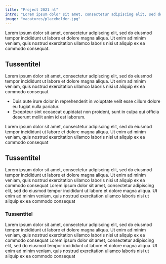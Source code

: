 ```yaml
---
title: "Project 2021 nl"
intro: "Lorem ipsum dolor sit amet, consectetur adipiscing elit, sed do eiusmod tempor incididunt ut labore et dolore magna aliqua. Ut enim ad minim veniam, quis nostrud exercitation ullamco laboris nisi ut aliquip ex ea commodo consequat."
image: "vacatures/placeholder.jpg"
---
```


<div class="l-container:12/12 l-container:6/12@at:vp-9 l-container--default-spacing">

Lorem ipsum dolor sit amet, consectetur adipiscing elit, sed do eiusmod tempor incididunt ut labore et dolore magna aliqua. Ut enim ad minim veniam, quis nostrud exercitation ullamco laboris nisi ut aliquip ex ea commodo consequat.

## Tussentitel

Lorem ipsum dolor sit amet, consectetur adipiscing elit, sed do eiusmod tempor incididunt ut labore et dolore magna aliqua. Ut enim ad minim veniam, quis nostrud exercitation ullamco laboris nisi ut aliquip ex ea commodo consequat

- Duis aute irure dolor in reprehenderit in voluptate velit esse cillum dolore eu fugiat nulla pariatur.
- Excepteur sint occaecat cupidatat non proident, sunt in culpa qui officia deserunt mollit anim id est laborum.

Lorem ipsum dolor sit amet, consectetur adipiscing elit, sed do eiusmod tempor incididunt ut labore et dolore magna aliqua. Ut enim ad minim veniam, quis nostrud exercitation ullamco laboris nisi ut aliquip ex ea commodo consequat

</div>

<div class="l-grid l-grid--default-spacing">
    <v-img class="l-grid__col:12/12 l-grid__col:4/12@at:vp-9" src="placeholder.jpg" alt="Index"></v-img>
    <v-img class="l-grid__col:12/12 l-grid__col:4/12@at:vp-9" src="placeholder.jpg" alt="Index"></v-img>
    <v-img class="l-grid__col:12/12 l-grid__col:4/12@at:vp-9" src="placeholder.jpg" alt="Index"></v-img>
</div>

<div class="l-container:12/12 l-container:6/12@at:vp-9 l-container--default-spacing">

## Tussentitel

Lorem ipsum dolor sit amet, consectetur adipiscing elit, sed do eiusmod tempor incididunt ut labore et dolore magna aliqua. Ut enim ad minim veniam, quis nostrud exercitation ullamco laboris nisi ut aliquip ex ea commodo consequat
Lorem ipsum dolor sit amet, consectetur adipiscing elit, sed do eiusmod tempor incididunt ut labore et dolore magna aliqua. Ut enim ad minim veniam, quis nostrud exercitation ullamco laboris nisi ut aliquip ex ea commodo consequat

### Tussentitel

Lorem ipsum dolor sit amet, consectetur adipiscing elit, sed do eiusmod tempor incididunt ut labore et dolore magna aliqua. Ut enim ad minim veniam, quis nostrud exercitation ullamco laboris nisi ut aliquip ex ea commodo consequat
Lorem ipsum dolor sit amet, consectetur adipiscing elit, sed do eiusmod tempor incididunt ut labore et dolore magna aliqua. Ut enim ad minim veniam, quis nostrud exercitation ullamco laboris nisi ut aliquip ex ea commodo consequat

</div>

